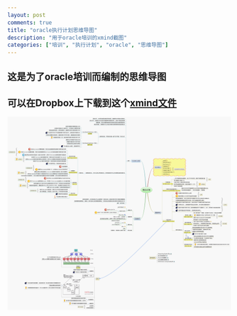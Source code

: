 ```yaml
---
layout: post
comments: true
title: "oracle执行计划思维导图"
description: "用于oracle培训的xmind截图"
categories: ["培训", "执行计划", "oracle", "思维导图"]
---
```


## **这是为了oracle培训而编制的思维导图**
## 可以在Dropbox上下载到这个[xmind文件][2]

![oracle执行计划思维导图][1]

 [1]: /assets/images/explain_plan.png
 [2]: https://www.dropbox.com/s/8l53i0h3hphm5bz/%E6%89%A7%E8%A1%8C%E8%AE%A1%E5%88%92.xmind